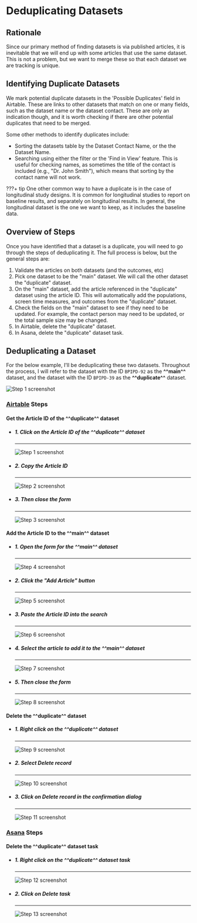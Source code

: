 # Deduplicating Datasets

## Rationale

Since our primary method of finding datasets is via published articles, it is inevitable that we will end up with some articles that use the same dataset.
This is not a problem, but we want to merge these so that each dataset we are tracking is unique.

## Identifying Duplicate Datasets

We mark potential duplicate datasets in the 'Possible Duplicates' field in Airtable.
These are links to other datasets that match on one or many fields, such as the dataset name or the dataset contact.
These are only an indication though, and it is worth checking if there are other potential duplicates that need to be merged.

Some other methods to identify duplicates include:

- Sorting the datasets table by the Dataset Contact Name, or the the Dataset Name.
- Searching using either the filter or the 'Find in View' feature.
  This is useful for checking names, as sometimes the title of the contact is included (e.g., "Dr. John Smith"), which means that sorting by the contact name will not work.

???+ tip
    One other common way to have a duplicate is in the case of longitudinal study designs.
    It is common for longitudinal studies to report on baseline results, and separately on longitudinal results.
    In general, the longitudinal dataset is the one we want to keep, as it includes the baseline data.

## Overview of Steps

Once you have identified that a dataset is a duplicate, you will need to go through the steps of deduplicating it.
The full process is below, but the general steps are:

1. Validate the articles on both datasets (and the outcomes, etc)
2. Pick one dataset to be the "main" dataset.
   We will call the other dataset the "duplicate" dataset.
3. On the "main" dataset, add the article referenced in the "duplicate" dataset using the article ID.
   This will automatically add the populations, screen time measures, and outcomes from the "duplicate" dataset.
4. Check the fields on the "main" dataset to see if they need to be updated.
   For example, the contact person may need to be updated, or the total sample size may be changed.
5. In Airtable, delete the "duplicate" dataset.
6. In Asana, delete the "duplicate" dataset task.

## Deduplicating a Dataset

For the below example, I'll be deduplicating these two datasets.
Throughout the process, I will refer to the dataset with the ID `BPIPD-92` as the **^^main^^** dataset, and the dataset with the ID `BPIPD-39` as the **^^duplicate^^** dataset.

![Step 1 screenshot](https://images.tango.us/workflows/d4e6501a-c2cf-4145-b224-ea1eda6ce403/steps/4550060f-93c6-44b1-87f8-458f9e772847/eb9a5c43-36c5-4530-9b1c-49d47b4257b3.png?crop=focalpoint&fit=crop&fp-x=0.5000&fp-y=0.5000&w=1200&border=2%2CF4F2F7&border-radius=8%2C8%2C8%2C8&border-radius-inner=8%2C8%2C8%2C8&blend-align=bottom&blend-mode=normal&blend-x=0&blend-w=1200&mark-x=50&mark-y=513&m64=aHR0cHM6Ly9pbWFnZXMudGFuZ28udXMvc3RhdGljL2JsYW5rLnBuZz9tYXNrPWNvcm5lcnMmYm9yZGVyPTMlMkNGRjc0NDImdz0xMTA5Jmg9NTYmZml0PWNyb3AmY29ybmVyLXJhZGl1cz0xMA%3D%3D)

### [Airtable](https://airtable.com/appYuP4DjRt023FK1) Steps

#### Get the Article ID of the ^^duplicate^^ dataset

<div class="grid cards" markdown>

- ##### 1. Click on the Article ID of the ^^duplicate^^ dataset

    ---

    ![Step 1 screenshot](https://images.tango.us/workflows/d4e6501a-c2cf-4145-b224-ea1eda6ce403/steps/4550060f-93c6-44b1-87f8-458f9e772847/98a76f82-8898-4f43-9ff0-a0167d1b627c.png?crop=focalpoint&fit=crop&fp-x=0.7222&fp-y=0.5200&fp-z=2.0883&w=1200&border=2%2CF4F2F7&border-radius=8%2C8%2C8%2C8&border-radius-inner=8%2C8%2C8%2C8&blend-align=bottom&blend-mode=normal&blend-x=0&blend-w=1200&mark-x=863&mark-y=442&m64=aHR0cHM6Ly9pbWFnZXMudGFuZ28udXMvc3RhdGljL2JsYW5rLnBuZz9tYXNrPWNvcm5lcnMmYm9yZGVyPTQlMkNGRjc0NDImdz0xMTkmaD01MCZmaXQ9Y3JvcCZjb3JuZXItcmFkaXVzPTEw)

- ##### 2. Copy the Article ID

    ---

    ![Step 2 screenshot](https://images.tango.us/workflows/d4e6501a-c2cf-4145-b224-ea1eda6ce403/steps/7783d673-45e3-4e8e-91d2-9b736774ff33/8e517f53-5b63-488c-8632-dd8def162f39.png?crop=focalpoint&fit=crop&fp-x=0.3945&fp-y=0.1893&fp-z=1.3454&w=1200&border=2%2CF4F2F7&border-radius=8%2C8%2C8%2C8&border-radius-inner=8%2C8%2C8%2C8&blend-align=bottom&blend-mode=normal&blend-x=0&blend-w=1200&mark-x=242&mark-y=231&m64=aHR0cHM6Ly9pbWFnZXMudGFuZ28udXMvc3RhdGljL2JsYW5rLnBuZz9tYXNrPWNvcm5lcnMmYm9yZGVyPTQlMkNGRjc0NDImdz03MTYmaD01MiZmaXQ9Y3JvcCZjb3JuZXItcmFkaXVzPTEw)

- ##### 3. Then close the form

    ---

    ![Step 3 screenshot](https://images.tango.us/workflows/d4e6501a-c2cf-4145-b224-ea1eda6ce403/steps/8ffaeabe-0913-4bb7-9e48-8a064d99f200/6c2b3ea9-a696-4528-bd0d-6e36c698a826.png?crop=focalpoint&fit=crop&fp-x=0.8498&fp-y=0.1030&fp-z=2.9090&w=1200&border=2%2CF4F2F7&border-radius=8%2C8%2C8%2C8&border-radius-inner=8%2C8%2C8%2C8&blend-align=bottom&blend-mode=normal&blend-x=0&blend-w=1200&mark-x=638&mark-y=238&m64=aHR0cHM6Ly9pbWFnZXMudGFuZ28udXMvc3RhdGljL2JsYW5rLnBuZz9tYXNrPWNvcm5lcnMmYm9yZGVyPTQlMkNGRjc0NDImdz03NSZoPTEyOCZmaXQ9Y3JvcCZjb3JuZXItcmFkaXVzPTEw)

</div>

#### Add the Article ID to the ^^main^^ dataset

<div class="grid cards" markdown>

- ##### 1. Open the form for the ^^main^^ dataset

    ---

    ![Step 4 screenshot](https://images.tango.us/workflows/d4e6501a-c2cf-4145-b224-ea1eda6ce403/steps/6151c085-fb02-4d17-a22d-2b0a32815d08/e6a7a386-e41e-41f4-ab5c-f47e38fce3df.png?crop=focalpoint&fit=crop&fp-x=0.0821&fp-y=0.4773&fp-z=3.0726&w=1200&border=2%2CF4F2F7&border-radius=8%2C8%2C8%2C8&border-radius-inner=8%2C8%2C8%2C8&blend-align=bottom&blend-mode=normal&blend-x=0&blend-w=1200&mark-x=263&mark-y=464&m64=aHR0cHM6Ly9pbWFnZXMudGFuZ28udXMvc3RhdGljL2JsYW5rLnBuZz9tYXNrPWNvcm5lcnMmYm9yZGVyPTQlMkNGRjc0NDImdz03OSZoPTc5JmZpdD1jcm9wJmNvcm5lci1yYWRpdXM9MTA%3D)

- ##### 2. Click the "Add Article" button

    ---

    ![Step 5 screenshot](https://images.tango.us/workflows/d4e6501a-c2cf-4145-b224-ea1eda6ce403/steps/33670a03-226b-4654-8c38-79c142f2e33b/d9a75ae2-efa3-49ef-ba88-bbce7fc9c3e2.png?crop=focalpoint&fit=crop&fp-x=0.3298&fp-y=0.6142&fp-z=2.7167&w=1200&border=2%2CF4F2F7&border-radius=8%2C8%2C8%2C8&border-radius-inner=8%2C8%2C8%2C8&blend-align=bottom&blend-mode=normal&blend-x=0&blend-w=1200&mark-x=489&mark-y=464&m64=aHR0cHM6Ly9pbWFnZXMudGFuZ28udXMvc3RhdGljL2JsYW5rLnBuZz9tYXNrPWNvcm5lcnMmYm9yZGVyPTQlMkNGRjc0NDImdz0yMjImaD03OCZmaXQ9Y3JvcCZjb3JuZXItcmFkaXVzPTEw)

- ##### 3. Paste the Article ID into the search

    ---

    ![Step 6 screenshot](https://images.tango.us/workflows/d4e6501a-c2cf-4145-b224-ea1eda6ce403/steps/0362fbd7-ab01-45fe-8dcb-484c7fc5500b/481023c5-91bd-4e91-b97f-0cebd95142d2.png?crop=focalpoint&fit=crop&fp-x=0.4866&fp-y=0.6508&fp-z=1.5264&w=1200&border=2%2CF4F2F7&border-radius=8%2C8%2C8%2C8&border-radius-inner=8%2C8%2C8%2C8&blend-align=bottom&blend-mode=normal&blend-x=0&blend-w=1200&mark-x=275&mark-y=479&m64=aHR0cHM6Ly9pbWFnZXMudGFuZ28udXMvc3RhdGljL2JsYW5rLnBuZz9tYXNrPWNvcm5lcnMmYm9yZGVyPTQlMkNGRjc0NDImdz02NTAmaD00OSZmaXQ9Y3JvcCZjb3JuZXItcmFkaXVzPTEw)

- ##### 4. Select the article to add it to the ^^main^^ dataset

    ---

    ![Step 7 screenshot](https://images.tango.us/workflows/d4e6501a-c2cf-4145-b224-ea1eda6ce403/steps/9fe27167-cb00-4e4b-9940-ea73b3bbbe6d/fce4d5fa-374d-4116-a286-e741302eee16.png?crop=focalpoint&fit=crop&fp-x=0.4987&fp-y=0.6874&fp-z=1.4199&w=1200&border=2%2CF4F2F7&border-radius=8%2C8%2C8%2C8&border-radius-inner=8%2C8%2C8%2C8&blend-align=bottom&blend-mode=normal&blend-x=0&blend-w=1200&mark-x=254&mark-y=476&m64=aHR0cHM6Ly9pbWFnZXMudGFuZ28udXMvc3RhdGljL2JsYW5rLnBuZz9tYXNrPWNvcm5lcnMmYm9yZGVyPTQlMkNGRjc0NDImdz02OTImaD0xNjgmZml0PWNyb3AmY29ybmVyLXJhZGl1cz0xMA%3D%3D)

- ##### 5. Then close the form

    ---

    ![Step 8 screenshot](https://images.tango.us/workflows/d4e6501a-c2cf-4145-b224-ea1eda6ce403/steps/e1ea21e9-834d-419d-bb38-12ab87e5b017/d8e466a0-a58a-4fcb-9633-9ee2e9ba95b5.png?crop=focalpoint&fit=crop&fp-x=0.8498&fp-y=0.0887&fp-z=2.9090&w=1200&border=2%2CF4F2F7&border-radius=8%2C8%2C8%2C8&border-radius-inner=8%2C8%2C8%2C8&blend-align=bottom&blend-mode=normal&blend-x=0&blend-w=1200&mark-x=638&mark-y=196&m64=aHR0cHM6Ly9pbWFnZXMudGFuZ28udXMvc3RhdGljL2JsYW5rLnBuZz9tYXNrPWNvcm5lcnMmYm9yZGVyPTQlMkNGRjc0NDImdz03NSZoPTEyOCZmaXQ9Y3JvcCZjb3JuZXItcmFkaXVzPTEw)

</div>

#### Delete the ^^duplicate^^ dataset

<div class="grid cards" markdown>

- ##### 1. Right click on the ^^duplicate^^ dataset

    ---

    ![Step 9 screenshot](https://images.tango.us/workflows/d4e6501a-c2cf-4145-b224-ea1eda6ce403/steps/12336392-cc66-4bef-a25d-281bc67c1bef/ab3a415b-17ea-4829-a1db-9dae468cd63d.png?crop=focalpoint&fit=crop&fp-x=0.4623&fp-y=0.5036&fp-z=2.5546&w=1200&border=2%2CF4F2F7&border-radius=8%2C8%2C8%2C8&border-radius-inner=8%2C8%2C8%2C8&blend-align=bottom&blend-mode=normal&blend-x=0&blend-w=1200&mark-x=460&mark-y=463&m64=aHR0cHM6Ly9pbWFnZXMudGFuZ28udXMvc3RhdGljL2JsYW5rLnBuZz9tYXNrPWNvcm5lcnMmYm9yZGVyPTQlMkNGRjc0NDImdz0yODAmaD04MiZmaXQ9Y3JvcCZjb3JuZXItcmFkaXVzPTEw)

- ##### 2. Select Delete record

    ---

    ![Step 10 screenshot](https://images.tango.us/workflows/d4e6501a-c2cf-4145-b224-ea1eda6ce403/steps/2c38d208-ddd3-40cf-b6d5-9bf897b4e4f9/ee6a2063-0a93-4eb6-92fc-94155db0fdd7.png?crop=focalpoint&fit=crop&fp-x=0.5794&fp-y=0.7589&fp-z=2.2245&w=1200&border=2%2CF4F2F7&border-radius=8%2C8%2C8%2C8&border-radius-inner=8%2C8%2C8%2C8&blend-align=bottom&blend-mode=normal&blend-x=0&blend-w=1200&mark-x=400&mark-y=466&m64=aHR0cHM6Ly9pbWFnZXMudGFuZ28udXMvc3RhdGljL2JsYW5rLnBuZz9tYXNrPWNvcm5lcnMmYm9yZGVyPTQlMkNGRjc0NDImdz0zOTkmaD03NSZmaXQ9Y3JvcCZjb3JuZXItcmFkaXVzPTEw)

- ##### 3. Click on Delete record in the confirmation dialog

    ---

    ![Step 11 screenshot](https://images.tango.us/workflows/d4e6501a-c2cf-4145-b224-ea1eda6ce403/steps/97e9c3d6-69e0-4df7-9ca7-185ae225e775/caf96290-65bb-4189-a6e4-a62a4b0f559e.png?crop=focalpoint&fit=crop&fp-x=0.6081&fp-y=0.5569&fp-z=2.6308&w=1200&border=2%2CF4F2F7&border-radius=8%2C8%2C8%2C8&border-radius-inner=8%2C8%2C8%2C8&blend-align=bottom&blend-mode=normal&blend-x=0&blend-w=1200&mark-x=474&mark-y=459&m64=aHR0cHM6Ly9pbWFnZXMudGFuZ28udXMvc3RhdGljL2JsYW5rLnBuZz9tYXNrPWNvcm5lcnMmYm9yZGVyPTQlMkNGRjc0NDImdz0yNTMmaD04OSZmaXQ9Y3JvcCZjb3JuZXItcmFkaXVzPTEw)

</div>

### [Asana](https://app.asana.com/1/653672074038961/home) Steps

#### Delete the ^^duplicate^^ dataset task

<div class="grid cards" markdown>

- ##### 1. Right click on the ^^duplicate^^ dataset task

    ---

    ![Step 12 screenshot](https://images.tango.us/workflows/d4e6501a-c2cf-4145-b224-ea1eda6ce403/steps/3d895e44-6645-43eb-9ff4-a645a83ff18c/62b7b90c-2b0f-4091-86a2-a091081de4e6.png?crop=focalpoint&fit=crop&fp-x=0.3471&fp-y=0.5286&fp-z=1.4753&w=1200&border=2%2CF4F2F7&border-radius=8%2C8%2C8%2C8&border-radius-inner=8%2C8%2C8%2C8&blend-align=bottom&blend-mode=normal&blend-x=0&blend-w=1200&mark-x=266&mark-y=477&m64=aHR0cHM6Ly9pbWFnZXMudGFuZ28udXMvc3RhdGljL2JsYW5rLnBuZz9tYXNrPWNvcm5lcnMmYm9yZGVyPTQlMkNGRjc0NDImdz02NjkmaD01MyZmaXQ9Y3JvcCZjb3JuZXItcmFkaXVzPTEw)

- ##### 2. Click on Delete task

    ---

    ![Step 13 screenshot](https://images.tango.us/workflows/d4e6501a-c2cf-4145-b224-ea1eda6ce403/steps/f99d8394-0567-49c0-b9c7-2b73370d523b/0c6b0416-c154-4ec7-8ec1-7f7f4b6f1e30.png?crop=focalpoint&fit=crop&fp-x=0.2423&fp-y=0.7733&fp-z=2.3502&w=1200&border=2%2CF4F2F7&border-radius=8%2C8%2C8%2C8&border-radius-inner=8%2C8%2C8%2C8&blend-align=bottom&blend-mode=normal&blend-x=0&blend-w=1200&mark-x=423&mark-y=462&m64=aHR0cHM6Ly9pbWFnZXMudGFuZ28udXMvc3RhdGljL2JsYW5rLnBuZz9tYXNrPWNvcm5lcnMmYm9yZGVyPTQlMkNGRjc0NDImdz0zNTQmaD04MyZmaXQ9Y3JvcCZjb3JuZXItcmFkaXVzPTEw)

</div>
